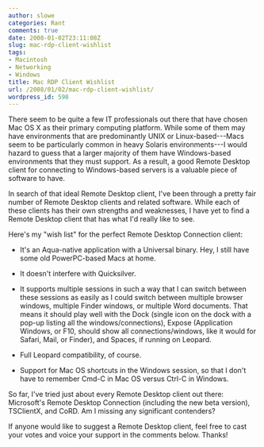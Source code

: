 ```yaml
---
author: slowe
categories: Rant
comments: true
date: 2008-01-02T23:11:08Z
slug: mac-rdp-client-wishlist
tags:
- Macintosh
- Networking
- Windows
title: Mac RDP Client Wishlist
url: /2008/01/02/mac-rdp-client-wishlist/
wordpress_id: 598
---
```


There seem to be quite a few IT professionals out there that have chosen Mac OS X as their primary computing platform. While some of them may have environments that are predominantly UNIX or Linux-based---Macs seem to be particularly common in heavy Solaris environments---I would hazard to guess that a larger majority of them have Windows-based environments that they must support. As a result, a good Remote Desktop client for connecting to Windows-based servers is a valuable piece of software to have.

In search of that ideal Remote Desktop client, I've been through a pretty fair number of Remote Desktop clients and related software. While each of these clients has their own strengths and weaknesses, I have yet to find a Remote Desktop client that has what I'd really like to see.

Here's my "wish list" for the perfect Remote Desktop Connection client:

* It's an Aqua-native application with a Universal binary. Hey, I still have some old PowerPC-based Macs at home.

* It doesn't interfere with Quicksilver.

* It supports multiple sessions in such a way that I can switch between these sessions as easily as I could switch between multiple browser windows, multiple Finder windows, or multiple Word documents. That means it should play well with the Dock (single icon on the dock with a pop-up listing all the windows/connections), Expose (Application Windows, or F10, should show all connections/windows, like it would for Safari, Mail, or Finder), and  Spaces, if running on Leopard.

* Full Leopard compatibility, of course.

* Support for Mac OS shortcuts in the Windows session, so that I don't have to remember Cmd-C in Mac OS versus Ctrl-C in Windows.

So far, I've tried just about every Remote Desktop client out there: Microsoft's Remote Desktop Connection (including the new beta version), TSClientX, and CoRD. Am I missing any significant contenders?

If anyone would like to suggest a Remote Desktop client, feel free to cast your votes and voice your support in the comments below. Thanks!
